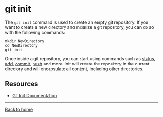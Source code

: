# git init
The `git init` command is used to create an empty git repository.
If you want to create a new directory and initialize a git repository, you can do so with the following commands:
```
mkdir NewDirectory
cd NewDirectory
git init
```
Once inside a git repository, you can start using commands such as
[status](./Status.md),
[add](./Add.md),
[commit](./Commit.md),
[push](./Push.md)
and more.
Init will create the repository in the current directory and will encapsulate all content, including other directories.
## Resources 
- [Git Init Documentation](https://git-scm.com/docs/git-init) 
---
[Back to home](../README.md)